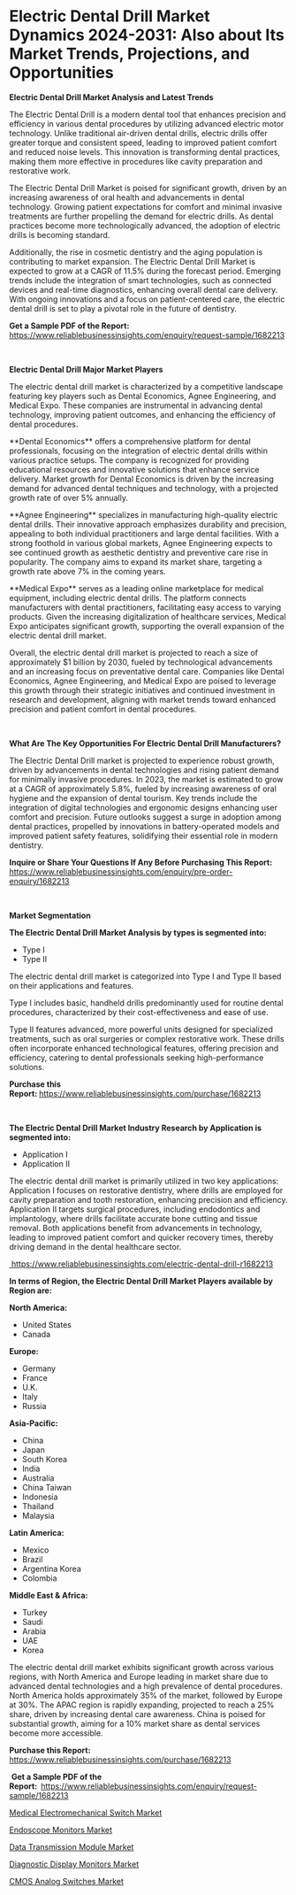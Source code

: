<p><h1>Electric Dental Drill Market Dynamics 2024-2031: Also about Its Market Trends, Projections, and Opportunities</h1></p><p><strong>Electric Dental Drill Market Analysis and Latest Trends</strong></p>
<p><p>The Electric Dental Drill is a modern dental tool that enhances precision and efficiency in various dental procedures by utilizing advanced electric motor technology. Unlike traditional air-driven dental drills, electric drills offer greater torque and consistent speed, leading to improved patient comfort and reduced noise levels. This innovation is transforming dental practices, making them more effective in procedures like cavity preparation and restorative work.</p><p>The Electric Dental Drill Market is poised for significant growth, driven by an increasing awareness of oral health and advancements in dental technology. Growing patient expectations for comfort and minimal invasive treatments are further propelling the demand for electric drills. As dental practices become more technologically advanced, the adoption of electric drills is becoming standard. </p><p>Additionally, the rise in cosmetic dentistry and the aging population is contributing to market expansion. The Electric Dental Drill Market is expected to grow at a CAGR of 11.5% during the forecast period. Emerging trends include the integration of smart technologies, such as connected devices and real-time diagnostics, enhancing overall dental care delivery. With ongoing innovations and a focus on patient-centered care, the electric dental drill is set to play a pivotal role in the future of dentistry.</p></p>
<p><strong>Get a Sample PDF of the Report:&nbsp;</strong> <a href="https://www.reliablebusinessinsights.com/enquiry/request-sample/1682213?utm_campaign=1405&utm_medium=2&utm_source=Github&utm_content=ia&utm_term=01102024&utm_id=electric-dental-drill">https://www.reliablebusinessinsights.com/enquiry/request-sample/1682213</a></p>
<p>&nbsp;</p>
<p><strong>Electric Dental Drill Major Market Players</strong></p>
<p><p>The electric dental drill market is characterized by a competitive landscape featuring key players such as Dental Economics, Agnee Engineering, and Medical Expo. These companies are instrumental in advancing dental technology, improving patient outcomes, and enhancing the efficiency of dental procedures.</p><p>**Dental Economics** offers a comprehensive platform for dental professionals, focusing on the integration of electric dental drills within various practice setups. The company is recognized for providing educational resources and innovative solutions that enhance service delivery. Market growth for Dental Economics is driven by the increasing demand for advanced dental techniques and technology, with a projected growth rate of over 5% annually.</p><p>**Agnee Engineering** specializes in manufacturing high-quality electric dental drills. Their innovative approach emphasizes durability and precision, appealing to both individual practitioners and large dental facilities. With a strong foothold in various global markets, Agnee Engineering expects to see continued growth as aesthetic dentistry and preventive care rise in popularity. The company aims to expand its market share, targeting a growth rate above 7% in the coming years.</p><p>**Medical Expo** serves as a leading online marketplace for medical equipment, including electric dental drills. The platform connects manufacturers with dental practitioners, facilitating easy access to varying products. Given the increasing digitalization of healthcare services, Medical Expo anticipates significant growth, supporting the overall expansion of the electric dental drill market.</p><p>Overall, the electric dental drill market is projected to reach a size of approximately $1 billion by 2030, fueled by technological advancements and an increasing focus on preventative dental care. Companies like Dental Economics, Agnee Engineering, and Medical Expo are poised to leverage this growth through their strategic initiatives and continued investment in research and development, aligning with market trends toward enhanced precision and patient comfort in dental procedures.</p></p>
<p>&nbsp;</p>
<p><strong>What Are The Key Opportunities For Electric Dental Drill Manufacturers?</strong></p>
<p><p>The Electric Dental Drill market is projected to experience robust growth, driven by advancements in dental technologies and rising patient demand for minimally invasive procedures. In 2023, the market is estimated to grow at a CAGR of approximately 5.8%, fueled by increasing awareness of oral hygiene and the expansion of dental tourism. Key trends include the integration of digital technologies and ergonomic designs enhancing user comfort and precision. Future outlooks suggest a surge in adoption among dental practices, propelled by innovations in battery-operated models and improved patient safety features, solidifying their essential role in modern dentistry.</p></p>
<p><strong>Inquire or Share Your Questions If Any Before Purchasing This Report:</strong> <a href="https://www.reliablebusinessinsights.com/enquiry/pre-order-enquiry/1682213?utm_campaign=1405&utm_medium=2&utm_source=Github&utm_content=ia&utm_term=01102024&utm_id=electric-dental-drill">https://www.reliablebusinessinsights.com/enquiry/pre-order-enquiry/1682213</a></p>
<p>&nbsp;</p>
<p><strong>Market Segmentation</strong></p>
<p><strong>The Electric Dental Drill Market Analysis by types is segmented into:</strong></p>
<p><ul><li>Type I</li><li>Type II</li></ul></p>
<p><p>The electric dental drill market is categorized into Type I and Type II based on their applications and features. </p><p>Type I includes basic, handheld drills predominantly used for routine dental procedures, characterized by their cost-effectiveness and ease of use. </p><p>Type II features advanced, more powerful units designed for specialized treatments, such as oral surgeries or complex restorative work. These drills often incorporate enhanced technological features, offering precision and efficiency, catering to dental professionals seeking high-performance solutions.</p></p>
<p><strong>Purchase this Report:&nbsp;</strong><a href="https://www.reliablebusinessinsights.com/purchase/1682213?utm_campaign=1405&utm_medium=2&utm_source=Github&utm_content=ia&utm_term=01102024&utm_id=electric-dental-drill">https://www.reliablebusinessinsights.com/purchase/1682213</a></p>
<p>&nbsp;</p>
<p><strong>The Electric Dental Drill Market Industry Research by Application is segmented into:</strong></p>
<p><ul><li>Application I</li><li>Application II</li></ul></p>
<p><p>The electric dental drill market is primarily utilized in two key applications: Application I focuses on restorative dentistry, where drills are employed for cavity preparation and tooth restoration, enhancing precision and efficiency. Application II targets surgical procedures, including endodontics and implantology, where drills facilitate accurate bone cutting and tissue removal. Both applications benefit from advancements in technology, leading to improved patient comfort and quicker recovery times, thereby driving demand in the dental healthcare sector.</p></p>
<p><a href="https://www.reliablebusinessinsights.com/electric-dental-drill-r1682213?utm_campaign=1405&utm_medium=2&utm_source=Github&utm_content=ia&utm_term=01102024&utm_id=electric-dental-drill">&nbsp;https://www.reliablebusinessinsights.com/electric-dental-drill-r1682213</a></p>
<p><strong>In terms of Region, the Electric Dental Drill Market Players available by Region are:</strong></p>
<p>
    <p> <strong> North America: </strong>
        <ul>
            <li>United States</li>
            <li>Canada</li>
        </ul>
        </p> 
    <p> <strong> Europe: </strong>
        <ul>
            <li>Germany</li>
            <li>France</li>
            <li>U.K.</li>
            <li>Italy</li>
            <li>Russia</li>
        </ul>
        </p> 
    <p> <strong> Asia-Pacific: </strong>
        <ul>
            <li>China</li>
            <li>Japan</li>
            <li>South Korea</li>
            <li>India</li>
            <li>Australia</li>
            <li>China Taiwan</li>
            <li>Indonesia</li>
            <li>Thailand</li>
            <li>Malaysia</li>
        </ul>
        </p> 
    <p> <strong> Latin America: </strong>
        <ul>
            <li>Mexico</li>
            <li>Brazil</li>
            <li>Argentina Korea</li>
            <li>Colombia</li>
        </ul>
        </p> 
    <p> <strong> Middle East & Africa: </strong>
        <ul>
            <li>Turkey</li>
            <li>Saudi</li>
            <li>Arabia</li>
            <li>UAE</li>
            <li>Korea</li>
        </ul>
    </p>
    </p>
<p><p>The electric dental drill market exhibits significant growth across various regions, with North America and Europe leading in market share due to advanced dental technologies and a high prevalence of dental procedures. North America holds approximately 35% of the market, followed by Europe at 30%. The APAC region is rapidly expanding, projected to reach a 25% share, driven by increasing dental care awareness. China is poised for substantial growth, aiming for a 10% market share as dental services become more accessible.</p></p>
<p><strong>Purchase this Report: </strong><a href="https://www.reliablebusinessinsights.com/purchase/1682213?utm_campaign=1405&utm_medium=2&utm_source=Github&utm_content=ia&utm_term=01102024&utm_id=electric-dental-drill">https://www.reliablebusinessinsights.com/purchase/1682213</a></p>
<p>&nbsp;<strong>Get a Sample PDF of the Report:&nbsp;&nbsp;</strong><a href="https://www.reliablebusinessinsights.com/enquiry/request-sample/1682213?utm_campaign=1405&utm_medium=2&utm_source=Github&utm_content=ia&utm_term=01102024&utm_id=electric-dental-drill">https://www.reliablebusinessinsights.com/enquiry/request-sample/1682213</a></p>
<p><strong></strong></p>
<p><p><a href="https://issuu.com/reportprime-2/docs/medical-electromechanical-switch-ma_81e368e21e9bb9?utm_campaign=1405&utm_medium=2&utm_source=Github&utm_content=ia&utm_term=01102024&utm_id=electric-dental-drill">Medical Electromechanical Switch Market</a></p><p><a href="https://www.linkedin.com/pulse/endoscope-monitors-market-size-share-trends-analysis-report-zbuze?utm_campaign=1405&utm_medium=2&utm_source=Github&utm_content=ia&utm_term=01102024&utm_id=electric-dental-drill">Endoscope Monitors Market</a></p><p><a href="https://www.linkedin.com/pulse/global-perspectives-data-transmission-module-market-trends-vcqjf?utm_campaign=1405&utm_medium=2&utm_source=Github&utm_content=ia&utm_term=01102024&utm_id=electric-dental-drill">Data Transmission Module Market</a></p><p><a href="https://www.linkedin.com/pulse/how-regions-adapting-diagnostic-display-monitors-market-elx6e?utm_campaign=1405&utm_medium=2&utm_source=Github&utm_content=ia&utm_term=01102024&utm_id=electric-dental-drill">Diagnostic Display Monitors Market</a></p><p><a href="https://issuu.com/reportprime-2/docs/cmos-analog-switches-market-size-20_83df9a332b07ab?utm_campaign=1405&utm_medium=2&utm_source=Github&utm_content=ia&utm_term=01102024&utm_id=electric-dental-drill">CMOS Analog Switches Market</a></p></p>